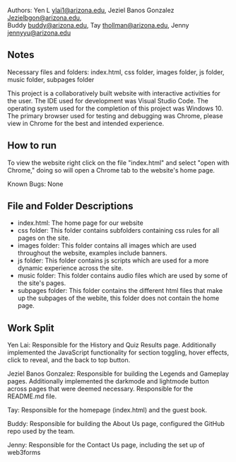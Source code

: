 
Authors:
Yen L [ylai1@arizona.edu](mailto:ylai1@arizona.edu), 
Jeziel Banos Gonzalez [Jezielbgon@arizona.edu](mailto:jezielbgon@arizona.edu),  
Buddy [buddy@arizona.edu](buddy@arizona.edu), 
Tay [thollman@arizona.edu](mailto:thollman@arizona.edu),
Jenny [jennyyu@arizona.edu](mailto:jennyyu@arizona.edu)

## Notes

Necessary files and folders: index.html, css folder, images folder, js folder, music folder, subpages folder

This project is a collaboratively built website with interactive activities for the user. The IDE used for development was Visual Studio Code. The operating system used for the completion of this project was Windows 10. The primary browser used for testing and debugging was Chrome, please view in Chrome for the best and intended experience. 

## How to run

To view the website right click on the file "index.html" and select "open with Chrome," doing so will open a Chrome tab to the website's home page.  

Known Bugs: None

## File and Folder Descriptions

* index.html: The home page for our website
* css folder: This folder contains subfolders containing css rules for all pages on the site.
* images folder: This folder contains all images which are used throughout the website, examples include banners.
* js folder: This folder contains js scripts which are used for a more dynamic experience across the site.
* music folder: This folder contains audio files which are used by some of the site's pages.
* subpages folder: This folder contains the different html files that make up the subpages of the webite, this folder does not contain the home page.

## Work Split

Yen Lai: Responsible for the History and Quiz Results page. Additionally implemented the JavaScript functionality for section toggling, hover effects, click to reveal, and the back to top button.

Jeziel Banos Gonzalez: Responsible for building the Legends and Gameplay pages. Additionally implemented the darkmode and lightmode button across pages that were deemed necessary. Responsible for the README.md file.

Tay: Responsible for the homepage (index.html) and the guest book.

Buddy: Responsible for building the About Us page, configured the GitHub repo used by the team.

Jenny: Responsible for the Contact Us page, including the set up of web3forms


